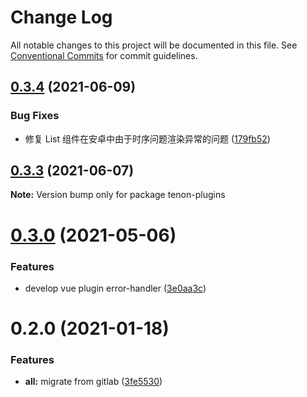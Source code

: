 # Change Log

All notable changes to this project will be documented in this file.
See [Conventional Commits](https://conventionalcommits.org) for commit guidelines.

## [0.3.4](https://github.com/hummer-home/tenon-plugins/compare/v0.3.3...v0.3.4) (2021-06-09)


### Bug Fixes

* 修复 List 组件在安卓中由于时序问题渲染异常的问题 ([179fb52](https://github.com/hummer-home/tenon-plugins/commit/179fb52bd773509b511cd676ab8e544fe088a551))





## [0.3.3](https://github.com/hummer-home/tenon-plugins/compare/v0.3.2...v0.3.3) (2021-06-07)

**Note:** Version bump only for package tenon-plugins





# [0.3.0](https://github.com/hummer-home/tenon-plugins/compare/v0.2.2...v0.3.0) (2021-05-06)


### Features

* develop vue plugin error-handler ([3e0aa3c](https://github.com/hummer-home/tenon-plugins/commit/3e0aa3c8b6667c795d25ae4c04cde7cb1980577d))





# 0.2.0 (2021-01-18)


### Features

* **all:** migrate from gitlab ([3fe5530](https://github.com/hummer-home/tenon-plugins/commit/3fe553001269c067d95034ffbe7de2be8ea178f3))
